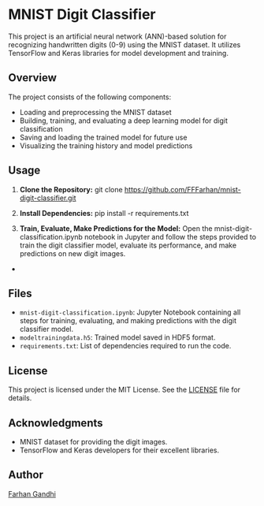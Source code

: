 # MNIST Digit Classifier

This project is an artificial neural network (ANN)-based solution for recognizing handwritten digits (0-9) using the MNIST dataset. It utilizes TensorFlow and Keras libraries for model development and training.

## Overview

The project consists of the following components:

- Loading and preprocessing the MNIST dataset
- Building, training, and evaluating a deep learning model for digit classification
- Saving and loading the trained model for future use
- Visualizing the training history and model predictions

## Usage

1. **Clone the Repository:**
git clone https://github.com/FFFarhan/mnist-digit-classifier.git

2. **Install Dependencies:**
pip install -r requirements.txt


3. **Train, Evaluate, Make Predictions for the Model:**
Open the mnist-digit-classification.ipynb notebook in Jupyter and follow the steps provided to train the digit classifier model, evaluate its performance, and make predictions on new digit images.
+
## Files

- `mnist-digit-classification.ipynb`: Jupyter Notebook containing all steps for training, evaluating, and making predictions with the digit classifier model.
- `modeltrainingdata.h5`: Trained model saved in HDF5 format.
- `requirements.txt`: List of dependencies required to run the code.

## License

This project is licensed under the MIT License. See the [LICENSE](LICENSE) file for details.

## Acknowledgments

- MNIST dataset for providing the digit images.
- TensorFlow and Keras developers for their excellent libraries.

## Author

[Farhan Gandhi](https://github.com/FFFarhan)

